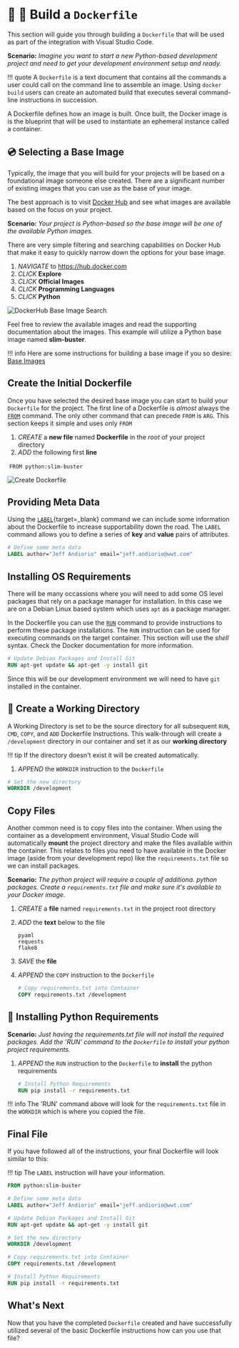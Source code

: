 # :whale: :memo: Build a `Dockerfile`

This section will guide you through building a `Dockerfile` that will be used as part of the integration with Visual Studio Code.

**Scenario:** *Imagine you want to start a new Python-based development project and need to get your development environment setup and ready.*

!!! quote
    A `Dockerfile` is a text document that contains all the commands a user could call on the command line to assemble an image. Using `docker build` users can create an automated build that executes several command-line instructions in succession.

A Dockerfile defines how an image is built.  Once built, the Docker image is is the blueprint that will be used to instantiate an ephemeral instance called a container.

## :cd: Selecting a Base Image

Typically, the image that you will build for your projects will be based on a foundational image someone else created.  There are a significant number of existing images that you can use as the base of your image.

The best approach is to visit [Docker Hub](https://hub.docker.com) and see what images are available based on the focus on your project.

**Scenario:** *Your project is Python-based so the base image will be one of the available Python images.*

There are very simple filtering and searching capabilities on Docker Hub that make it easy to quickly narrow down the options for your base image.

1. *NAVIGATE* to https://hub.docker.com
2. *CLICK* **Explore**
3. *CLICK* **Official Images**
4. *CLICK* **Programming Languages**
5. *CLICK* **Python**

![DockerHub Base Image Search](../images/dockerhub-base-image-search.gif)

Feel free to review the available images and read the supporting documentation about the images.  This example will utilize a Python base image named **slim-buster**.

!!! info
    Here are some instructions for building a base image if you so desire: [Base Images](https://docs.docker.com/develop/develop-images/baseimages/)

## Create the Initial Dockerfile

Once you have selected the desired base image you can start to build your `Dockerfile` for the project. The first line of a Dockerfile is *almost* always the [`FROM`](https://docs.docker.com/engine/reference/builder/#from) command.  The only other command that can precede  `FROM` is `ARG`.  This section keeps it simple and uses only `FROM`

1. *CREATE* a **new file** named **Dockerfile** in the *root* of your project directory
2. *ADD* the following first **line**

​    `FROM python:slim-buster`

![Create Dockerfile](../images/dockerfile-from.gif)

## Providing Meta Data

Using the [`LABEL`](https://docs.docker.com/engine/reference/builder/#label){target=_blank} command we can include some information about the Dockerfile to increase supportability down the road.  The `LABEL` command allows you to define a series of **key** and **value** pairs of attributes.

```dockerfile
# Define some meta data
LABEL author="Jeff Andiorio" email="jeff.andiorio@wwt.com"
```

## Installing OS Requirements

There will be many occassions where you will need to add some OS level packages that rely on a package manager for installation.  In this case we are on a Debian Linux based system which uses `apt` as a package manager.

In the Dockerfile you can use the [`RUN`](https://docs.docker.com/engine/reference/builder/#run) command to provide instructions to perform these package installations.  The `RUN` instruction can be used for executing commands on the target container.  This section will use the *shell* syntax.  Check the Docker documentation for more information.

```dockerfile
# Update Debian Packages and Install Git
RUN apt-get update && apt-get -y install git
```

Since this will be our development environment we will need to have `git` installed in the container.

## :open_file_folder: Create a Working Directory

A Working Directory is set to be the source directory for all subsequent `RUN`, `CMD`, `COPY`, and `ADD` Dockerfile Instructions.  This walk-through will create a `/development` directory in our container and set it as our **working directory**

!!! tip
    If the directory doesn't exist it will be created automatically.

1. *APPEND* the `WORKDIR` instruction to the `Dockerfile`

```dockerfile
# Set the new directory
WORKDIR /development
```

## Copy Files

Another common need is to copy files into the container.  When using the container as a development environment, Visual Studio Code will automatically **mount** the project directory and make the files available within the container.  This relates to files you need to have available in the Docker image (aside from your development repo) like the `requirements.txt` file so we can install packages.

**Scenario:** *The python project will require a couple of additiona. python packages.  Create a `requirements.txt` file and make sure it's available to your Docker image.*

1. *CREATE* a **file** named `requirements.txt` in the project root directory

2. *ADD* the **text** below to the file

   ```text
   pyaml
   requests
   flake8
   ```

3. *SAVE* the **file**

4. *APPEND* the `COPY` instruction to the `Dockerfile`

    ```dockerfile
    # Copy requirements.txt into Container
    COPY requirements.txt /development
    ```

## :snake: Installing Python Requirements

**Scenario:** *Just having the requirements.txt file will not install the required packages.  Add the 'RUN' command to the `Dockerfile` to install your python project requirements.*

1. *APPEND* the `RUN` instruction to the `Dockerfile` to **install** the python requirements

    ```dockerfile
    # Install Python Requirements
    RUN pip install -r requirements.txt
    ```

!!! info
    The 'RUN' command above will look for the `requirements.txt` file in the `WORKDIR` which is where you copied the file.

## Final File

If you have followed all of the instructions, your final Dockerfile will look similar to this:

!!! tip
    The `LABEL` instruction will have your information.

```dockerfile
FROM python:slim-buster

# Define some meta data
LABEL author="Jeff Andiorio" email="jeff.andiorio@wwt.com"

# Update Debian Packages and Install Git
RUN apt-get update && apt-get -y install git

# Set the new directory
WORKDIR /development

# Copy requirements.txt into Container
COPY requirements.txt /development

# Install Python Requirements
RUN pip install -r requirements.txt

```

## What's Next

Now that you have the completed `Dockerfile` created and have successfully utilized several of the basic Dockerfile instructions how can you use that file?
